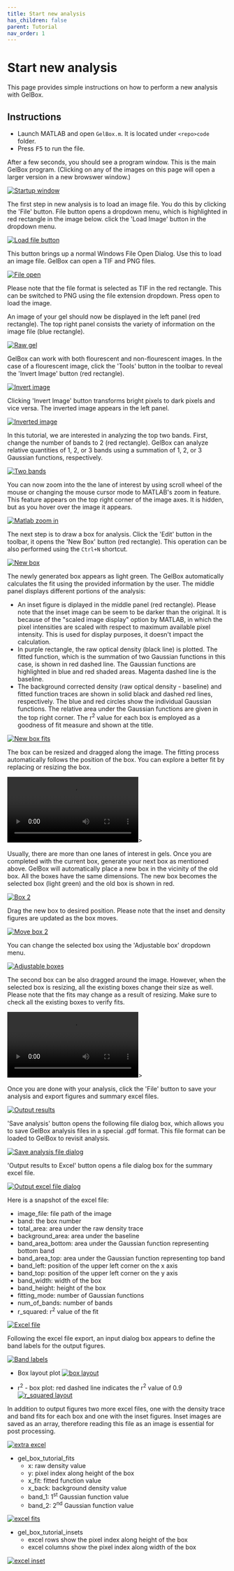 ```yaml
---
title: Start new analysis
has_children: false
parent: Tutorial
nav_order: 1
---
```


# Start new analysis

This page provides simple instructions on how to perform a new analysis with GelBox.

## Instructions

+ Launch MATLAB and open `GelBox.m`. It is located under `<repo>code` folder.
+ Press <kbd>F5</kbd> to run the file.

After a few seconds, you should see a program window. This is the main GelBox program. (Clicking on any of the images on this page will open a larger version in a new browswer window.)

<a href="media/startup_window.png" target="_blank">![Startup window](media/startup_window.png)</a>

The first step in new analysis is to load an image file. You do this by clicking the 'File' button. File button opens a dropdown menu, which is highlighted in red rectangle in the image below. click the 'Load Image' button in the dropdown menu.

<a href="media/load_file_button.png" target="_blank">![Load file button](media/load_file_button.png)</a>

This button brings up a normal Windows File Open Dialog. Use this to load an image file. GelBox can open a TIF and PNG files.

<a href="media/file_open.png" target="_blank">![File open](media/file_open.png)</a>

Please note that the file format is selected as TIF in the red rectangle. This can be switched to PNG using the file extension dropdown. Press open to load the image.

An image of your gel should now be displayed in the left panel (red rectangle). The top right panel consists the variety of information on the image file (blue rectangle).

<a href="media/raw_gel.png" target="_blank">![Raw gel](media/raw_gel.png)</a>

GelBox can work with both flourescent and non-flourescent images. In the case of a flourescent image, click the 'Tools' button in the toolbar to reveal the 'Invert Image' button (red rectangle).

<a href="media/invert_image.png" target="_blank">![Invert image](media/invert_image.png)</a>

Clicking 'Invert Image' button transforms bright pixels to dark pixels and vice versa. The inverted image appears in the left panel.

<a href="media/inverted_image.png" target="_blank">![Inverted image](media/inverted_image.png)</a>

In this tutorial, we are interested in analyzing the top two bands. First, change the number of bands to 2 (red rectangle). GelBox can analyze relative quantities of 1, 2, or 3 bands using a summation of 1, 2, or 3 Gaussian functions, respectively.

<a href="media/num_of_bands_two.png" target="_blank">![Two bands](media/num_of_bands_two.png)</a>

You can now zoom into the the lane of interest by using scroll wheel of the mouse or changing the mouse cursor mode to MATLAB's zoom in feature. This feature appears on the top right corner of the image axes. It is hidden, but as you hover over the image it appears.

<a href="media/matlab_zoom_in.png" target="_blank">![Matlab zoom in](media/matlab_zoom_in.png)</a>

The next step is to draw a box for analysis. Click the 'Edit' button in the toolbar, it opens the 'New Box' button (red rectangle). This operation can be also performed using the `Ctrl+N` shortcut.

<a href="media/new_box.png" target="_blank">![New box](media/new_box.png)</a>

The newly generated box appears as light green. The GelBox automatically calculates the fit using the provided information by the user. The middle panel displays different portions of the analysis:
+ An inset figure is diplayed in the middle panel (red rectangle). Please note that the inset image can be seem to be darker than the original. It is because of the "scaled image display" option by MATLAB, in which the pixel intensities are scaled with respect to maximum available pixel intensity. This is used for display purposes, it doesn't impact the calculation. 
+ In purple rectangle, the raw optical density (black line) is plotted. The fitted function, which is the summation of two Gaussian functions in this case, is shown in red dashed line. The Gaussian functions are highlighted in blue and red shaded areas. Magenta dashed line is the baseline.
+ The background corrected density (raw optical density - baseline) and fitted function traces are shown in solid black and dashed red lines, respectively. The blue and red circles show the individual Gaussian functions. The relative area under the Gaussian functions are given in the top right corner. The r<sup>2</sup> value for each box is employed as a goodness of fit measure and shown at the title. 

<a href="media/new_box_fits.png" target="_blank">![New box fits](media/new_box_fits.png)</a>

The box can be resized and dragged along the image. The fitting process automatically follows the position of the box. You can explore a better fit by replacing or resizing the box.

<video src="media/move_resize_box.mp4" controls="controls" style="max-width: 730px;"></video>>

Usually, there are more than one lanes of interest in gels. Once you are completed with the current box, generate your next box as mentioned above. GelBox will automatically place a new box in the vicinity of the old box. All the boxes have the same dimensions. The new box becomes the selected box (light green) and the old box is shown in red.

<a href="media/box_2.png" target="_blank">![Box 2](media/box_2.png)</a>

Drag the new box to desired position. Please note that the inset and density figures are updated as the box moves.

<a href="media/move_box_2.png" target="_blank">![Move box 2](media/move_box_2.png)</a>

You can change the selected box using the 'Adjustable box' dropdown menu.

<a href="media/adjustable_boxes.png" target="_blank">![Adjustable boxes](media/adjustable_boxes.png)</a>

The second box can be also dragged around the image. However, when the selected box is resizing, all the existing boxes change their size as well. Please note that the fits may change as a result of resizing. Make sure to check all the existing boxes to verify fits.

<video src="media/two_box_resize.mp4" controls="controls" style="max-width: 730px;"></video>>

Once you are done with your analysis, click the 'File' button to save your analysis and export figures and summary excel files.

<a href="media/output_results.png" target="_blank">![Output results](media/output_results.png)</a>

'Save analysis' button opens the following file dialog box, which allows you to save GelBox analysis files in a special .gdf format. This file format can be loaded to GelBox to revisit analysis.

<a href="media/save_analysis_file_dialog.png" target="_blank">![Save analysis file dialog](media/save_analysis_file_dialog.png)</a>

'Output results to Excel' button opens a file dialog box for the summary excel file.

<a href="media/output_results_file_dialog.png" target="_blank">![Output excel file dialog](media/output_results_file_dialog.png)</a>

Here is a snapshot of the excel file:
+ image_file: file path of the image
+ band: the box number
+ total_area: area under the raw density trace
+ background_area: area under the baseline
+ band_area_bottom: area under the Gaussian function representing bottom band
+ band_area_top: area under the Gaussian function representing top band
+ band_left: position of the upper left corner on the x axis
+ band_top: position of the upper left corner on the y axis
+ band_width: width of the box
+ band_height: height of the box
+ fitting_mode: number of Gaussian functions
+ num_of_bands: number of bands
+ r_squared: r<sup>2</sup> value of the fit

<a href="media/excel_file.png" target="_blank">![Excel file](media/excel_file.png)</a>

Following the excel file export, an input dialog box appears to define the band labels for the output figures.

<a href="media/band_labels.png" target="_blank">![Band labels](media/band_labels.png)</a>

+ Box layout plot
<a href="media/gel_box_tutorial_boxes.png" target="_blank">![box layout](media/gel_box_tutorial_boxes.png)</a>

+ r<sup>2</sup> - box plot: red dashed line indicates the r<sup>2</sup> value of 0.9
<a href="media/gel_box_tutorial_r_squared.png" target="_blank">![r_squared layout](media/gel_box_tutorial_r_squared.png)</a>

In addition to output figures two more excel files, one with the density trace and band fits for each box and one with the inset figures. Inset images are saved as an array, therefore reading this file as an image is essential for post processing.

<a href="media/extra_excel.png" target="_blank">![extra excel](media/extra_excel.png)</a>

+ gel_box_tutorial_fits
    - x: raw density value
    - y: pixel index along height of the box
    - x_fit: fitted function value
    - x_back: background density value
    - band_1: 1<sup>st</sup> Gaussian function value
    - band_2: 2<sup>nd</sup> Gaussian function value

<a href="media/excel_fits.png" target="_blank">![excel fits](media/excel_fits.png)</a>

+ gel_box_tutorial_insets
    - excel rows show the pixel index along height of the box
    - excel columns show the pixel index along width of the box

<a href="media/excel_inset.png" target="_blank">![excel inset](media/excel_inset.png)</a>